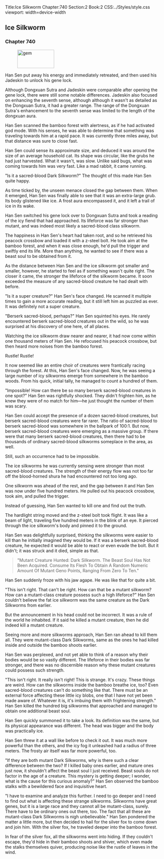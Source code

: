 Title:Ice Silkworm 
Chapter:740 
Section:2 
Book:2 
CSS:../Styles/style.css 
viewport: width=device-width
  
## Ice Silkworm
### Chapter 740 
<figure>
	<img src="../Images/gem.gif" alt="gem" id="gem" width="120" height="60" />
</figure>
  

  
  Han Sen put away his energy and immediately retreated, and then used his Jadeskin to unlock his gene lock.

Although Dongxuan Sutra and Jadeskin were comparable after opening the gene lock, there were still some notable differences. Jadeskin also focused on enhancing the seventh sense, although although it wasn't as detailed as the Dongxuan Sutra, it had a greater range. The range of the Dongxuan Sutra's enhancement to the seventh sense was limited to the length of the dongxuan aura.

Han Sen scanned the bamboo forest with alertness, as if he had activated god mode. With his senses, he was able to determine that something was traveling towards him at a rapid pace. It was currently three miles away, but that distance was sure to close fast.

Han Sen could sense its approximate size, and deduced it was around the size of an average household cat. Its shape was circular, like the grubs he had just harvested. What it wasn't, was slow. Unlike said bugs, what was coming towards him was very fast. Like a mad rabbit, it came running.

"Is it a sacred-blood Dark Silkworm?" The thought of this made Han Sen quite happy.

As time ticked by, the unseen menace closed the gap between them. When it emerged, Han Sen was finally able to see that it was an extra-large grub. Its body glistened like ice. A frost aura encompassed it, and it left a trail of ice in its wake.

Han Sen switched his gene lock over to Dongxuan Sutra and took a reading of the icy fiend that had approached. Its lifeforce was far stronger than mutant, and was indeed most likely a sacred-blood class silkworm.

The happiness in Han Sen's heart had taken root, and so he retrieved his peacock crossbow and loaded it with a z-steel bolt. He took aim at the bamboo forest, and when it was close enough, he'd pull the trigger and swiftly end its life. More than anything, he wanted to see if there was a beast soul to be obtained from it.

As the distance between Han Sen and the ice silkworm got smaller and smaller, however, he started to feel as if something wasn't quite right. The closer it came, the stronger the lifeforce of the silkworm became. It soon exceeded the measure of any sacred-blood creature he had dealt with before.

"Is it a super creature?" Han Sen's face changed. He scanned it multiple times to gain a more accurate reading, but it still left him as puzzled as ever. It was definitely not a super creature.

"Berserk sacred-blood, perhaps?" Han Sen squinted his eyes. He rarely encountered berserk sacred-blood creatures out in the wild, so he was surprised at his discovery of one here, of all places.

Watching the ice silkworm draw nearer and nearer, it had now come within one thousand meters of Han Sen. He refocused his peacock crossbow, but then heard more noises from the bamboo forest.

Rustle! Rustle!

It now seemed like an entire choir of creatures were frantically racing through the forest. At this, Han Sen's face changed. Now, he was seeing a large number of icy silkworms emerge from somewhere in the bamboo woods. From his quick, initial tally, he managed to count a hundred of them.

"Impossible! How can there be so many berserk sacred-blood creatures in one spot?" Han Sen was rightfully shocked. They didn't frighten him, as he knew they were of no match for him—he just thought the number of them was scary.

Han Sen could accept the presence of a dozen sacred-blood creatures, but berserk sacred-blood creatures were far rarer. The ratio of sacred-blood to berserk sacred-blood was somewhere in the ballpark of 100:1. But now, berserk sacred-blood creatures were emerging as a massive group. If there were that many berserk sacred-blood creatures, then there had to be thousands of ordinary sacred-blood silkworms someplace in the area, as well.

Still, such an occurrence had to be impossible.

The ice silkworms he was currently sensing were stronger than most sacred-blood creatures. The strength of their energy flow was not too far off the blood-horned shura he had encountered not too long ago.

One silkworm was ahead of the rest, and the gap between it and Han Sen was now under five hundred meters. He pulled out his peacock crossbow, took aim, and pulled the trigger.

Instead of guessing, Han Sen wanted to kill one and find out the truth.

The hardlight string moved and the z-steel bolt took flight. It was like a beam of light, traveling five hundred meters in the blink of an eye. It pierced through the ice silkworm's body and pinned it to the ground.

Han Sen was delightfully surprised, thinking the silkworms were easier to kill than he initially imagined they would be. If it was a berserk sacred-blood creature, he expected it would be able to react or even evade the bolt. But it didn't; it was struck and it died, simple as that.

> "Mutant Creature Hunted: Dark Silkworm. The Beast Soul Has Not Been Acquired. Consume Its Flesh To Obtain A Random Numeric Amount Of Mutant Geno Points, Ranging From Zero To Ten."

Han Sen suddenly froze with his jaw agape. He was like that for quite a bit.

"This isn't right. That can't be right. How can that be a mutant silkworm? How can a mutant-class creature possess such a high lifeforce?" Han Sen couldn't believe the fat ice silkworm was the same creature as the Dark Silkworms from earlier.

But the announcement in his head could not be incorrect. It was a rule of the world he inhabited. If it said he killed a mutant creature, then he did indeed kill a mutant creature.

Seeing more and more silkworms approach, Han Sen ran ahead to kill them all. They were mutant-class Dark Silkworms, same as the ones he had killed inside and outside the bamboo shoots earlier.

Han Sen was perplexed, and not yet able to think of a reason why their bodies would be so vastly different. The lifeforce in their bodies was far stronger, and there was no discernible reason why these mutant creatures could possess such strength.

"This isn't right. It really isn't right! This is strange. It's crazy. These things are weird. How can the silkworms inside the bamboo breathe ice, too? Even sacred-blood creatures can't do something like that. There must be an external force affecting these little icy blobs, one that I have not yet been made aware of. Whatever it is, it's imbuing them with frightening strength." Han Sen killed the hundred big silkworms that approached and managed to obtain one additional beast soul.

Han Sen quickly summoned it to take a look. Its definition was the same, but its physical appearance was different. The head was bigger and the body was practically ice.

Han Sen threw it at a wall like before to check it out. It was much more powerful than the others, and the icy fog it unleashed had a radius of three meters. The frosty air itself was far more powerful, too.

"If they are both mutant Dark Silkworms, why is there such a clear difference between the two? If I killed baby ones earlier, and mature ones just now, it shouldn't affect the beast soul I just received. Beast souls do not factor in the age of a creature. This mystery is getting deeper; I wonder, what is the cause for this curious anomaly?" Han Sen observed the bamboo stalks with a bewildered face and inquisitive heart.

"I have to examine and analyze this further. I need to go deeper and I need to find out what is affecting these strange silkworms. Silkworms have great genes, but it is a large race and they cannot all be mutant-class, surely. There have to be ordinary ones out there, too. The fact that all these are mutant-class Dark Silkworms is nigh unbelievable." Han Sen pondered the matter a little more, but then decided to hail for the silver fox to come down and join him. With the silver fox, he traveled deeper into the bamboo forest.

In fear of the silver fox, all the silkworms went into hiding. If they couldn't escape, they'd hide in their bamboo shoots and shiver, which even made the stalks themselves quiver, producing noise like the rustle of leaves in the wind.
